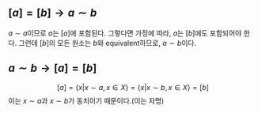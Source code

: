 ## $[a] = [b] \to a \sim b$
$a \sim a$이므로 $a$는 $[a]$에 포함된다. 그렇다면 가정에 따라, $a$는 $[b]$에도 포함되어야 한다. 그런데 $[b]$의 모든 원소는 $b$와 equivalent하므로, $a \sim b$이다.

## $a \sim b \to [a] = [b]$
$$
[a] = \{x | x \sim a, x \in X \} = \{x | x \sim b, x \in X \} = [b]
$$
이는 $x \sim a$과 $x \sim b$가 동치이기 때문이다.(이는 자명)